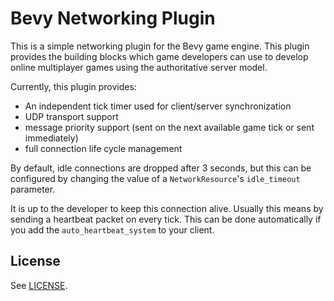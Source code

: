 # Bevy Networking Plugin

This is a simple networking plugin for the Bevy game engine. This plugin
provides the building blocks which game developers can use to develop online
multiplayer games using the authoritative server model.

Currently, this plugin provides:

- An independent tick timer used for client/server synchronization
- UDP transport support
- message priority support (sent on the next available game tick or sent
  immediately)
- full connection life cycle management

By default, idle connections are dropped after 3 seconds, but this can be
configured by changing the value of a `NetworkResource`'s `idle_timeout`
parameter.

It is up to the developer to keep this connection alive. Usually this means by
sending a heartbeat packet on every tick. This can be done automatically if you
add the `auto_heartbeat_system` to your client.

## License

See [LICENSE](LICENSE).
